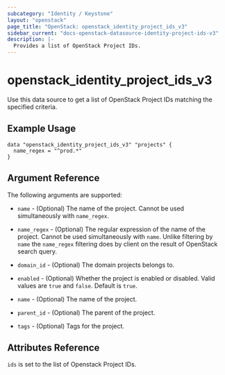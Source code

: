 ```yaml
---
subcategory: "Identity / Keystone"
layout: "openstack"
page_title: "OpenStack: openstack_identity_project_ids_v3"
sidebar_current: "docs-openstack-datasource-identity-project-ids-v3"
description: |-
  Provides a list of OpenStack Project IDs.
---
```


# openstack\_identity\_project\_ids\_v3

Use this data source to get a list of OpenStack Project IDs matching the
specified criteria.

## Example Usage

```hcl
data "openstack_identity_project_ids_v3" "projects" {
  name_regex = "^prod.*"
}
```

## Argument Reference

The following arguments are supported:

* `name` - (Optional) The name of the project. Cannot be used simultaneously with
  `name_regex`.

* `name_regex` - (Optional) The regular expression of the name of the project.
  Cannot be used simultaneously with `name`. Unlike filtering by `name` the
  `name_regex` filtering does by client on the result of OpenStack search
  query.

* `domain_id` - (Optional) The domain projects belongs to.

* `enabled` - (Optional) Whether the project is enabled or disabled. Valid
  values are `true` and `false`. Default is `true`.

* `name` - (Optional) The name of the project.

* `parent_id` - (Optional) The parent of the project.

* `tags` - (Optional) Tags for the project.

## Attributes Reference

`ids` is set to the list of Openstack Project IDs.